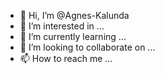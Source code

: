 - 👋 Hi, I’m @Agnes-Kalunda
- 👀 I’m interested in ...
- 🌱 I’m currently learning ...
- 💞️ I’m looking to collaborate on ...
- 📫 How to reach me ...

<!---
Agnes-Kalunda/Agnes-Kalunda is a ✨ special ✨ repository because its `README.md` (this file) appears on your GitHub profile.
You can click the Preview link to take a look at your changes.
--->
